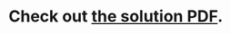 # Check out [the solution PDF](https://github.com/DougBeney/Project-Euler-Answers/blob/master/project-euler.pdf).